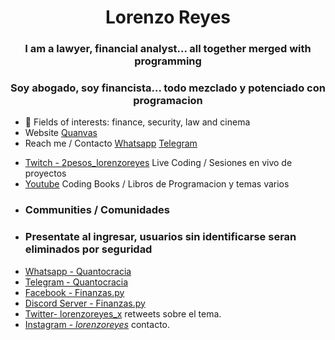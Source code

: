 <h1 align="center">Lorenzo Reyes</h1>
<h3 align="center">I am a lawyer, financial analyst... all together merged with programming</h3>
<h3 align="center">Soy abogado, soy financista... todo mezclado y potenciado con programacion</h3>

- 👀 Fields of interests: finance, security, law and cinema
- Website [Quanvas](https://lorenzoreyes.dev)
- Reach me / Contacto [Whatsapp](https://wa.me/5492477562603) [Telegram](https://t.me/quanvas)
* [Twitch - 2pesos_lorenzoreyes](https://www.twitch.tv/2pesos_lorenzoreyes) Live Coding / Sesiones en vivo de proyectos
* [Youtube](https://www.youtube.com/channel/UCU6-WSlGv3hMsvsH8aFn0BQ) Coding Books / Libros de Programacion y temas varios
* <h3 align="left">Communities / Comunidades</h3>
* <h3 align="left">Presentate al ingresar, usuarios sin identificarse seran eliminados por seguridad</h3>
* [Whatsapp - Quantocracia](https://chat.whatsapp.com/BAa6f5b98d23jk6GwLgj6E)
* [Telegram - Quantocracia](https://t.me/+EECsSfa-IDY3OWQx)
* [Facebook - Finanzas.py](https://www.facebook.com/groups/1385919778888014)
* [Discord Server - Finanzas.py](https://discord.gg/gQUsFDcS)
* [Twitter- lorenzoreyes_x](https://twitter.com/lorenzoreyes_x) retweets sobre el tema.
* [Instagram - _lorenzoreyes_](https://www.instagram.com/_lorenzoreyes_/) contacto.

<!---
lorenzoreyes/lorenzoreyes is a ✨ special ✨ repository because its `README.md` (this file) appears on your GitHub profile.
You can click the Preview link to take a look at your changes.

<h1 align="center">Hi 👋, I'm Carla Fresch Pons</h1>
<h3 align="center">Lead Recruiter and passionate about programming from Uruguay</h3>

- 🔭 I’m currently working on [Conveyornow](https://conveyornow.com/)

- 🌱 I’m currently learning **Python**

- 📝 I regularly write articles on Linkedin

- 💬 Ask me about **Job opportunities, fully remote, paid in USD plus an attractive benefits**

- 📫 How to reach me **carla@conveyornow.com, https://wa.me/59891545444**

<h3 align="left">Connect with me:</h3>
<p align="left">
<a href="https://codepen.io/carlifp" target="blank"><img align="center" src="https://raw.githubusercontent.com/rahuldkjain/github-profile-readme-generator/master/src/images/icons/Social/codepen.svg" alt="carlifp" height="30" width="40" /></a>
<a href="https://linkedin.com/in/https://www.linkedin.com/in/carlafreschpons/" target="blank"><img align="center" src="https://raw.githubusercontent.com/rahuldkjain/github-profile-readme-generator/master/src/images/icons/Social/linked-in-alt.svg" alt="https://www.linkedin.com/in/carlafreschpons/" height="30" width="40" /></a>
<a href="https://medium.com/@carlafreschpons" target="blank"><img align="center" src="https://raw.githubusercontent.com/rahuldkjain/github-profile-readme-generator/master/src/images/icons/Social/medium.svg" alt="@carlafreschpons" height="30" width="40" /></a>
</p>

<h3 align="left">Languages and Tools:</h3>
<p align="left"> <a href="https://getbootstrap.com" target="_blank" rel="noreferrer"> <img src="https://raw.githubusercontent.com/devicons/devicon/master/icons/bootstrap/bootstrap-plain-wordmark.svg" alt="bootstrap" width="40" height="40"/> </a> <a href="https://www.w3schools.com/css/" target="_blank" rel="noreferrer"> <img src="https://raw.githubusercontent.com/devicons/devicon/master/icons/css3/css3-original-wordmark.svg" alt="css3" width="40" height="40"/> </a> <a href="https://www.w3.org/html/" target="_blank" rel="noreferrer"> <img src="https://raw.githubusercontent.com/devicons/devicon/master/icons/html5/html5-original-wordmark.svg" alt="html5" width="40" height="40"/> </a> <a href="https://www.adobe.com/in/products/illustrator.html" target="_blank" rel="noreferrer"> <img src="https://www.vectorlogo.zone/logos/adobe_illustrator/adobe_illustrator-icon.svg" alt="illustrator" width="40" height="40"/> </a> <a href="https://developer.mozilla.org/en-US/docs/Web/JavaScript" target="_blank" rel="noreferrer"> <img src="https://raw.githubusercontent.com/devicons/devicon/master/icons/javascript/javascript-original.svg" alt="javascript" width="40" height="40"/> </a> <a href="https://nodejs.org" target="_blank" rel="noreferrer"> <img src="https://raw.githubusercontent.com/devicons/devicon/master/icons/nodejs/nodejs-original-wordmark.svg" alt="nodejs" width="40" height="40"/> </a> <a href="https://postman.com" target="_blank" rel="noreferrer"> <img src="https://www.vectorlogo.zone/logos/getpostman/getpostman-icon.svg" alt="postman" width="40" height="40"/> </a> <a href="https://www.python.org" target="_blank" rel="noreferrer"> <img src="https://raw.githubusercontent.com/devicons/devicon/master/icons/python/python-original.svg" alt="python" width="40" height="40"/> </a> <a href="https://reactjs.org/" target="_blank" rel="noreferrer"> <img src="https://raw.githubusercontent.com/devicons/devicon/master/icons/react/react-original-wordmark.svg" alt="react" width="40" height="40"/> </a> </p>

--->
